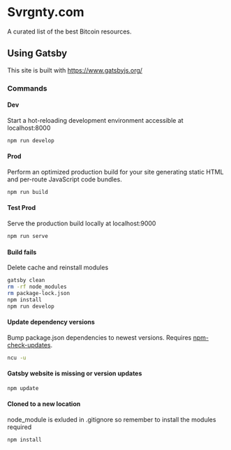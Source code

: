 # Svrgnty.com

A curated list of the best Bitcoin resources.

## Using Gatsby

This site is built with https://www.gatsbyjs.org/

### Commands

#### Dev
Start a hot-reloading development environment accessible at localhost:8000
```sh
npm run develop
```

#### Prod
Perform an optimized production build for your site generating static HTML and per-route JavaScript code bundles.
```sh
npm run build
```
#### Test Prod
Serve the production build locally at localhost:9000
```sh
npm run serve
```

#### Build fails 
Delete cache and reinstall modules
```sh
gatsby clean
rm -rf node_modules
rm package-lock.json
npm install
npm run develop
```

#### Update dependency versions
Bump package.json dependencies to newest versions. Requires [npm-check-updates](https://www.npmjs.com/package/npm-check-updates).
```sh
ncu -u
```

#### Gatsby website is missing or version updates
```sh
npm update
```

#### Cloned to a new location
node_module is exluded in .gitignore so remember to install the modules required
```sh
npm install
```